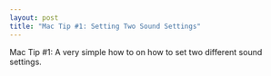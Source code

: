 ```yaml
--- 
layout: post
title: "Mac Tip #1: Setting Two Sound Settings"
---
```

Mac Tip #1: A very simple how to on how to set two different sound settings.

